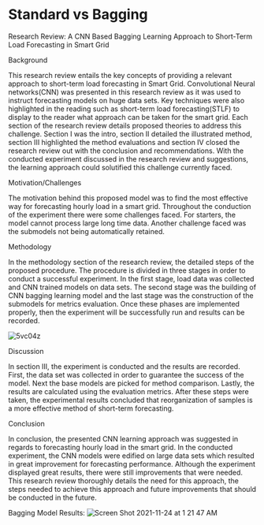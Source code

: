 # Standard vs Bagging


Research Review: A CNN Based Bagging Learning Approach 
to Short-Term Load Forecasting in Smart Grid

Background

This research review entails the key concepts of providing a relevant approach to short-term load forecasting in Smart Grid. Convolutional Neural networks(CNN) was presented in this research review as it was used to instruct forecasting models on huge data sets. Key techniques were also highlighted in the reading such as short-term load forecasting(STLF) to display to the reader what approach can be taken for the smart grid. Each section of the research review details proposed theories to address this challenge. Section I was the intro, section II detailed the illustrated method, section III highlighted the method evaluations and section IV closed the research review out with the conclusion and recommendations. With the conducted experiment discussed in the research review and suggestions, the learning approach could solutified this challenge currently faced.

Motivation/Challenges

The motivation behind this proposed model was to find the most effective way for forecasting hourly load in a smart grid. Throughout the conduction of the experiment there were some challenges faced. For starters, the model cannot process large long time data. Another challenge faced was the submodels not being automatically retained.

Methodology

In the methodology section of the research review, the detailed steps of the proposed procedure. The procedure is divided in three stages in order to conduct a successful experiment. In the first stage, load data was collected and CNN trained models on data sets. The second stage was the building of CNN bagging learning model and the last stage was the construction of the submodels for metrics evaluation. Once these phases are implemented properly, then the experiment will be successfully run and results can be recorded.

![5vc04z](https://user-images.githubusercontent.com/41024860/143192453-65a1d82b-3321-4a5c-b2ed-acb0183c737b.gif)

Discussion

In section III, the experiment is conducted and the results are recorded. First, the data set was collected in order to guarantee the success of the model. Next the base models are picked for method comparison. Lastly, the results are calculated using the evaluation metrics. After these steps were taken, the experimental results concluded that reorganization of samples is a more effective method of short-term forecasting.

Conclusion

In conclusion, the presented CNN learning approach was suggested in regards to forecasting hourly load in the smart grid. In the conducted experiment, the CNN models were edified on large data sets which resulted in great improvement for forecasting performance. Although the experiment displayed great results, there were still improvements that were needed. This research review thoroughly details the need for this approach, the steps needed to achieve this approach and future improvements that should be conducted in the future. 

Bagging Model Results:
![Screen Shot 2021-11-24 at 1 21 47 AM](https://user-images.githubusercontent.com/41024860/143192948-669e2bd2-ff65-44db-a8d8-77d1c5f4e3e2.png)
